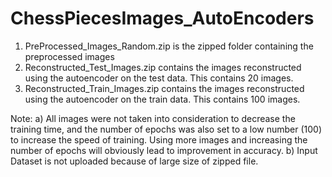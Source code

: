 # ChessPiecesImages_AutoEncoders

1) PreProcessed_Images_Random.zip is the zipped folder containing the preprocessed images
2) Reconstructed_Test_Images.zip contains the images reconstructed using the autoencoder on the test data. This contains 20 images.
3) Reconstructed_Train_Images.zip contains the images reconstructed using the autoencoder on the train data. This contains 100 images.

Note: 
a) All images were not taken into consideration to decrease the training time, and the number of epochs was also set to a low number (100) to increase the speed of training. Using more images and increasing the number of epochs will obviously lead to improvement in accuracy.
b) Input Dataset is not uploaded because of large size of zipped file.
